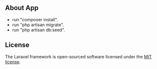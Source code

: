 ## About App

- run "composer install".
- run "php artisan migrate".
- run "php artisan db:seed".

## License

The Laravel framework is open-sourced software licensed under the [MIT license](https://opensource.org/licenses/MIT).
